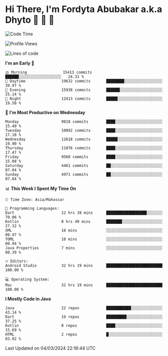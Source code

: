 # Hi There, I'm Fordyta Abubakar a.k.a Dhyto 👋 👋 👋 

<!--
**DhytoDev/dhytodev** is a ✨ _special_ ✨ repository because its `README.md` (this file) appears on your GitHub profile.

Here are some ideas to get you started:

- 🔭 I’m currently working on ...
- 🌱 I’m currently learning ...
- 👯 I’m looking to collaborate on ...
- 🤔 I’m looking for help with ...
- 💬 Ask me about ...
- 📫 How to reach me: ...
- 😄 Pronouns: ...
- ⚡ Fun fact: ...
-->

<!--START_SECTION:waka-->
![Code Time](http://img.shields.io/badge/Code%20Time-2%2C314%20hrs%2045%20mins-blue)

![Profile Views](http://img.shields.io/badge/Profile%20Views-0-blue)

![Lines of code](https://img.shields.io/badge/From%20Hello%20World%20I%27ve%20Written-7.9%20million%20lines%20of%20code-blue)

**I'm an Early 🐤** 

```text
🌞 Morning                15413 commits       ██████░░░░░░░░░░░░░░░░░░░   24.31 % 
🌆 Daytime                19632 commits       ████████░░░░░░░░░░░░░░░░░   30.97 % 
🌃 Evening                15938 commits       ██████░░░░░░░░░░░░░░░░░░░   25.14 % 
🌙 Night                  12413 commits       █████░░░░░░░░░░░░░░░░░░░░   19.58 % 
```
📅 **I'm Most Productive on Wednesday** 

```text
Monday                   9818 commits        ████░░░░░░░░░░░░░░░░░░░░░   15.49 % 
Tuesday                  10892 commits       ████░░░░░░░░░░░░░░░░░░░░░   17.18 % 
Wednesday                12618 commits       █████░░░░░░░░░░░░░░░░░░░░   19.90 % 
Thursday                 11076 commits       ████░░░░░░░░░░░░░░░░░░░░░   17.47 % 
Friday                   9560 commits        ████░░░░░░░░░░░░░░░░░░░░░   15.08 % 
Saturday                 4461 commits        ██░░░░░░░░░░░░░░░░░░░░░░░   07.04 % 
Sunday                   4971 commits        ██░░░░░░░░░░░░░░░░░░░░░░░   07.84 % 
```


📊 **This Week I Spent My Time On** 

```text
🕑︎ Time Zone: Asia/Makassar

💬 Programming Languages: 
Dart                     22 hrs 38 mins      ██████████████████░░░░░░░   70.06 % 
Kotlin                   8 hrs 49 mins       ███████░░░░░░░░░░░░░░░░░░   27.32 % 
XML                      18 mins             ░░░░░░░░░░░░░░░░░░░░░░░░░   00.97 % 
TOML                     18 mins             ░░░░░░░░░░░░░░░░░░░░░░░░░   00.94 % 
Java Properties          7 mins              ░░░░░░░░░░░░░░░░░░░░░░░░░   00.39 % 

🔥 Editors: 
Android Studio           32 hrs 19 mins      █████████████████████████   100.00 % 

💻 Operating System: 
Mac                      32 hrs 19 mins      █████████████████████████   100.00 % 
```

**I Mostly Code in Java** 

```text
Java                     22 repos            ███████████░░░░░░░░░░░░░░   43.14 % 
Dart                     19 repos            █████████░░░░░░░░░░░░░░░░   37.25 % 
Kotlin                   8 repos             ████░░░░░░░░░░░░░░░░░░░░░   15.69 % 
HTML                     2 repos             █░░░░░░░░░░░░░░░░░░░░░░░░   03.92 % 
```




 Last Updated on 04/03/2024 22:16:44 UTC
<!--END_SECTION:waka-->
